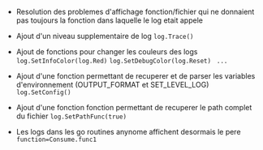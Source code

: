 - Resolution des problemes d'affichage fonction/fichier qui ne donnaient pas toujours la fonction dans laquelle le log etait appele
- Ajout d'un niveau supplementaire de log
``log.Trace()``
- Ajout de fonctions pour changer les couleurs des logs
 ``log.SetInfoColor(log.Red)``
 ``log.SetDebugColor(log.Reset)``
`` ...``

- Ajout d'une fonction permettant de recuperer et de parser les variables d'environnement (OUTPUT_FORMAT et SET_LEVEL_LOG)
``log.SetConfig()``
- Ajout d'une fonction fonction permettant de recuperer le path complet du fichier
``log.SetPathFunc(true)``
- Les logs dans les go routines anynome affichent desormais le pere
``function=Consume.func1``